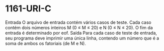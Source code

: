 # 1161-URI-C
Entrada  O arquivo de entrada contém vários casos de teste. Cada caso contém dois números inteiros M (0 ≤ M ≤ 20) 
e N (0 ≤ N ≤ 20). O fim da entrada é determinado por eof.  Saída  Para cada caso de teste de entrada, seu programa
deve imprimir uma única linha, contendo um número que é a soma de ambos os fatoriais (de M e N).
